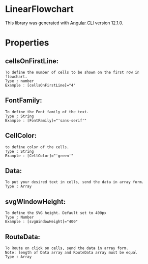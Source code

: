 # LinearFlowchart

This library was generated with [Angular CLI](https://github.com/angular/angular-cli) version 12.1.0.

# Properties
## cellsOnFirstLine:
    To define the number of cells to be shown on the first row in flowchart. 
    Type : number
    Example : [cellsOnFirstLine]="4"

## FontFamily:
    To define the Font family of the text.
    Type : String
    Example : [FontFamily]="'sans-serif'"

## CellColor:
    to define color of the cells.
    Type : String
    Example : [CellColor]="'green'"

## Data:
    To put your desired text in cells, send the data in array form.
    Type : Array

## svgWindowHeight:
    To define the SVG height. Default set to 400px
    Type : Number
    Example : [svgWindowHeight]="400"

## RouteData:
    To Route on click on cells, send the data in array form.
    Note: length of Data array and RouteData array must be equal
    Type : Array
